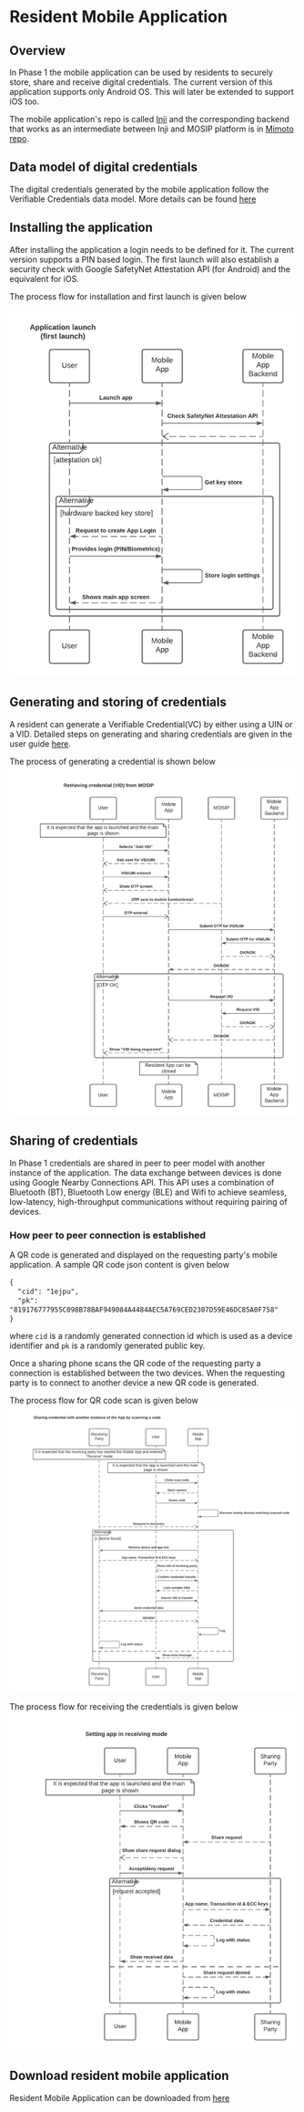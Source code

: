 # Resident Mobile Application

## Overview
In Phase 1 the mobile application can be used by residents to securely store, share and receive digital credentials. The current version of this application supports only Android OS. This will later be extended to support iOS too.

The mobile application's repo is called [Inji](https://github.com/mosip/inji) and the corresponding backend that works as an intermediate between Inji and MOSIP platform is in [Mimoto repo](https://github.com/mosip/mimoto).

## Data model of digital credentials
The digital credentials generated by the mobile application follow the Verifiable Credentials data model. More details can be found [here](https://www.w3.org/TR/vc-data-model/#:~:text=A%20verifiable%20credential%20is%20a,can%20be%20about%20different%20subjects.)

## Installing the application
After installing the application a login needs to be defined for it. The current version supports a PIN based login. The first launch will also establish a security check with Google SafetyNet Attestation API (for Android) and the equivalent for iOS.

The process flow for installation and first launch is given below

![](_images/app-install-launch-process.jpg)

## Generating and storing of credentials
A resident can generate a Verifiable Credential(VC) by either using a UIN or a VID. Detailed steps on generating and sharing credentials are given in the user guide [here](https://github.com/mosip/documentation/blob/1.2.0/docs/mobile-id-app-user-guide.md).

The process of generating a credential is shown below
![](_images/app-generating-credential-process.jpg)

## Sharing of credentials
In Phase 1 credentials are shared in peer to peer model with another instance of the application. The data exchange between devices is done using Google Nearby Connections API. This API uses a combination of Bluetooth (BT), Bluetooth Low energy (BLE) and Wifi to achieve seamless, low-latency, high-throughput communications without requiring pairing of devices.


### How peer to peer connection is established
A QR code is generated and displayed on the requesting party's mobile application. A sample QR code json content is given below

```
{
  "cid": "1ejpu",
  "pk": "819176777955C098B78BAF949084A4484AEC5A769CED2307D59E46DC85A0F758"
}
```
where ```cid``` is a randomly generated connection id which is used as a device identifier and ```pk``` is a randomly generated public key.

Once a sharing phone scans the QR code of the requesting party a connection is established between the two devices. When the requesting party is to connect to another device a new QR code is generated.

The process flow for QR code scan is given below
![](_images/app-qr-code-scan-process.jpg)
  
The process flow for receiving the credentials is given below
![](_images/app-receiving-credential-process.jpg)

## Download resident mobile application
Resident Mobile Application can be downloaded from [here](todo)
